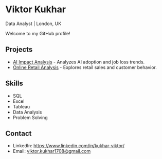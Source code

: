 # Viktor Kukhar
Data Analyst | London, UK

Welcome to my GitHub profile!

## Projects
- [AI Impact Analysis](https://github.com/ViktorKukhar/AI_Impact_Analysis) - Analyzes AI adoption and job loss trends.
- [Online Retail Analysis](https://github.com/ViktorKukhar/Online_Retail_Analysis) - Explores retail sales and customer behavior.

## Skills
- SQL
- Excel
- Tableau
- Data Analysis
- Problem Solving

## Contact
- LinkedIn: https://www.linkedin.com/in/kukhar-viktor/
- Email: viktor.kukhar1708@gmail.com
